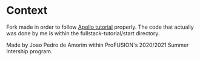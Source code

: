 # Context

Fork made in order to follow [Apollo tutorial](http://apollographql.com/docs/tutorial/introduction.html) properly. The code that actually was done by me is within the fullstack-tutorial/start directory. 

Made by Joao Pedro de Amorim within ProFUSION's 2020/2021 Summer Intership program.
